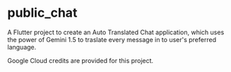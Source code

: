 # public_chat

A Flutter project to create an Auto Translated Chat application, which uses the power of Gemini 1.5 to traslate every message in to user's preferred language.

Google Cloud credits are provided for this project.
